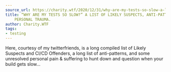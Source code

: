 ```yaml
---
source_url: https://charity.wtf/2020/12/31/why-are-my-tests-so-slow-a-list-of-likely-suspects-anti-patterns-and-unresolved-personal-trauma/
title: “WHY ARE MY TESTS SO SLOW?” A LIST OF LIKELY SUSPECTS, ANTI-PATTERNS, AND UNRESOLVED
    PERSONAL TRAUMA.
author: Charity.WTF
tags:
- testing
---
```

Here, courtesy of my twitterfriends, is a long compiled list of Likely Suspects and CI/CD Offenders, a long list of anti-patterns, and some unresolved personal pain & suffering to hunt down and question when your build gets slow...
